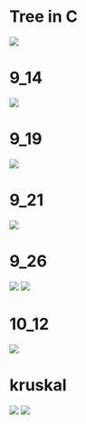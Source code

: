 # Tree in C
<img src="./tree_test.dSYM/img/treeimg.png"/>

# 9_14 
<img src="./stack_tree/stack_tree_result.png"/>

# 9_19
<img src="./modi_tree/modi_tree_cap.png"/>

# 9_21
<img src="./practice4/Thread_result.png"/>

# 9_26
<img src="./practice5/BST_result_1.png"/>
<img src="./practice5/BST_result_2.png"/>

# 10_12
<img src="./max_heap/max_heap_result.png">

# kruskal
<img src="./kruskal/kruskal_qsort.png">
<img src="./kruskal/kruskal_minheap.png">